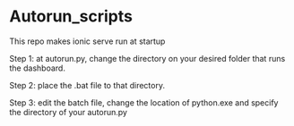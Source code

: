 # Autorun_scripts
This repo makes ionic serve run at startup

Step 1: at autorun.py, change the directory on your desired folder that runs the dashboard.

Step 2: place the .bat file to that directory.

Step 3: edit the batch file, change the location of python.exe and specify the directory of your autorun.py
